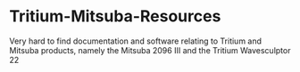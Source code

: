 # Tritium-Mitsuba-Resources
Very hard to find documentation and software relating to Tritium and Mitsuba products, namely the Mitsuba 2096 III and the Tritium Wavesculptor 22
